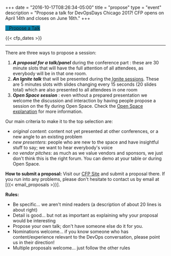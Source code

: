 +++
date = "2016-10-17T08:26:34-05:00"
title = "propose"
type = "event"
description = "Propose a talk for DevOpsDays Chicago 2017! CFP opens on April 14th and closes on June 16th."
+++

<a class="btn btn-primary"  style = "margin-top: 10px; margin-bottom: 10px; background-color: #0082AB; border-color: #0082AB;" href="https://www.papercall.io/devopsdays-chicago-2017">
  <i class="fa fa-money fa-lg"></i>&nbsp;&nbsp;&nbsp;Propose a Talk
</a>

  {{< cfp_dates >}}

<hr>
There are three ways to propose a session:
<ol>
  <li><strong><em>A proposal for a talk/panel</em></strong> during the conference part : these are 30 minute slots that will have the full attention of all attendees, as everybody will be in that one room.</li>
  <li><strong><em>An Ignite talk</em></strong> that will be presented during the<a href="/pages/ignite-talks-format"> Ignite sessions</a>. These are 5 minutes slots with slides changing every 15 seconds (20 slides total) which are also presented to all attendees in one room</li>
  <li><strong><em>Open Space session</em></strong> : even without a prepared presentation we welcome the discussion and interaction by having people propose a session on the fly during Open Space. Check the <a href="/pages/open-space-format">Open Space explanation</a> for more information.
</ol>


Our main criteria to make it to the top selection are:

- _original content_: content not yet presented at other conferences, or a new angle to an existing problem
- _new presenters_: people who are new to the space and have insightful stuff to say; we want to hear everybody's voice
- _no vendor pitches_: as much as we value vendors and sponsors, we just don't think this is the right forum. You can demo at your table or during Open Space.

<strong>How to submit a proposal:</strong>
Visit our [CFP Site](https://www.papercall.io/devopsdays-chicago-2017) and submit a proposal there.
If you run into any problems, please don't hesitate to contact us by email at [{{< email_proposals >}}].

<strong>Rules:</strong>
<ul>
	<li>Be specific... we aren't mind readers (a description of about 20 lines is about right)</li>
	<li>Detail is good... but not as important as explaining why your proposal would be interesting</li>
	<li>Propose your own talk; don't have someone else do it for you.</li>
	<li>Nominations welcome... if you know someone who has content/experience relevant to the DevOps conversation, please point us in their direction!</li>
	<li>Multiple proposals welcome... just follow the other rules</li>
</ul>
